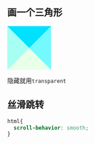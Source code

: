 ## 画一个三角形

<div style="    
    width: 0;
    height: 0;
    border-top: 50px solid #00e0ff;
    border-left: 50px solid #a6fff2;
    border-right: 50px solid #74f9ff;
    border-bottom: 50px solid #e8ffe8;">
</div>

隐藏就用<code>transparent</code>

## 丝滑跳转

```css
html{
  scroll-behavior: smooth;
}
```


